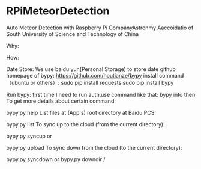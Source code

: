 # RPiMeteorDetection
Auto Meteor Detection with Raspberry Pi
CompanyAstronmy Aaccoidatio of South University of Science and Technology of China 

Why:   

How:









Date Store:
  We use baidu yun(Personal Storage) to store date
  github homepage of bypy: https://github.com/houtianze/bypy
  install command（ubuntu or others）:
    sudo pip install requests
    sudo pip install bypy
    
  Run bypy:
  first time I need to run auth,use command like that:
  bypy info
  then 
  To get more details about certain command:

   bypy.py help <command>
   List files at (App's) root directory at Baidu PCS:

   bypy.py list
   To sync up to the cloud (from the current directory):

   bypy.py syncup
   or

   bypy.py upload
   To sync down from the cloud (to the current directory):

   bypy.py syncdown 
   or
   bypy.py downdir /
  
